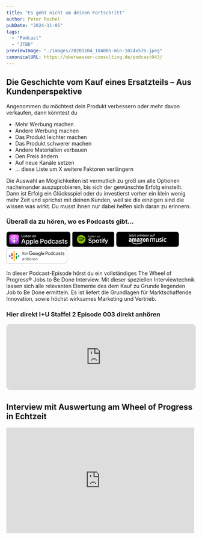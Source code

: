 ```yaml
---
title: "Es geht nicht um deinen Fortschritt"
author: Peter Rochel
pubDate: "2024-11-05"
tags:
  - "Podcast"
  - "JTBD"
previewImage: "./images/20201104_104005-min-1024x576.jpeg"
canonicalURL: https://oberwasser-consulting.de/podcast043/
---
```


## Die Geschichte vom Kauf eines Ersatzteils – Aus Kundenperspektive

Angenommen du möchtest dein Produkt verbessern oder mehr davon verkaufen, dann könntest du

* Mehr Werbung machen
* Andere Werbung machen
* Das Produkt leichter machen
* Das Produkt schwerer machen
* Andere Materialien verbauen
* Den Preis ändern
* Auf neue Kanäle setzen
* … diese Liste um X weitere Faktoren verlängern

Die Auswahl an Möglichkeiten ist vermutlich zu groß um alle Optionen nacheinander auszuprobieren, bis sich der gewünschte Erfolg einstellt. Dann ist Erfolg ein Glücksspiel oder du investierst vorher ein klein wenig mehr Zeit und sprichst mit deinen Kunden, weil sie die einzigen sind die wissen was wirkt. Du musst ihnen nur dabei helfen sich daran zu erinnern.

### Überall da zu hören, wo es Podcasts gibt...

[![](images/listen-on-apple-podcast.png)](https://podcasts.apple.com/de/podcast/jobs-to-be-done-jtbd-interview/id1354901024)
[![](images/listen-on-spotify.png)](https://open.spotify.com/episode/180nJFuv2tRVUswYgzqrRw)
[![](images/ListenOn_AmazonMusic_button_Black_RGB_5X_DE-300x73.png)](https://music.amazon.de/podcasts/4838bd28-7b97-4912-80cb-de39a6c75654/episodes/ef8689bd-3e5f-43ee-bec6-c70adde90176/innovate-upgrade-jobs-to-be-done-jtbd-interview---espressokocher)
[![jobs to be done podcast](images/DE_Google_Podcasts_Badge_8x-300x76.png)](https://podcasts.google.com/feed/aHR0cHM6Ly96dW04cnkucG9kY2FzdGVyLmRlL29iZXJ3YXNzZXIucnNz/episode/cG9kLTVmYTE3ZmUwNzZiYzk3MTQ5MDM0MTk?sa=X&ved=0CAUQkfYCahcKEwiooZT4pJGCAxUAAAAAHQAAAAAQAQ)


In dieser Podcast-Episode hörst du ein vollständiges The Wheel of Progress® Jobs to Be Done Interview. Mit dieser speziellen Interviewtechnik lassen sich alle relevanten Elemente des dem Kauf zu Grunde liegenden Job to Be Done ermitteln. Es ist liefert die Grundlagen für Marktschaffende Innovation, sowie höchst wirksames Marketing und Vertrieb.


### Hier direkt I+U Staffel 2 Episode 003 direkt anhören

<iframe id="embedPlayer" src="https://embed.podcasts.apple.com/us/podcast/jobs-to-be-done-jtbd-interview/id1354901024?i=1000498622872&itsct=podcast_box&itscg=30200" height="175px" frameborder="0" sandbox="allow-forms allow-popups allow-same-origin allow-scripts allow-top-navigation-by-user-activation" allow="autoplay *; encrypted-media *; clipboard-write" style="width: 100%; max-width: 660px; overflow: hidden; border-radius: 10px; transform: translateZ(0px); animation: 2s 6 loading-indicator; background-color: rgb(228, 228, 228);"></iframe>

## Interview mit Auswertung am Wheel of Progress in Echtzeit

<iframe loading="lazy" src="https://player.vimeo.com/video/475363994?h=d4242da564&dnt=1&app_id=122963" width="500" height="281" frameborder="0" allow="autoplay; fullscreen; picture-in-picture"></iframe>